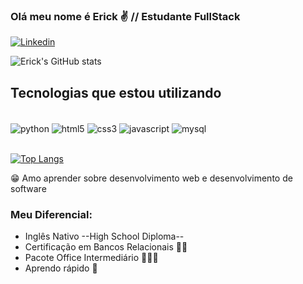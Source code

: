 ### Olá meu nome é Erick ✌️  // Estudante FullStack

[![Linkedin](https://img.shields.io/badge/LinkedIn-0077B5?style=for-the-badge&logo=linkedin&logoColor=white)](https://www.linkedin.com/in/erick-michael-059558155/)

![Erick's GitHub stats](https://github-readme-stats.vercel.app/api?username=7081erick&show_icons=true&theme=dracula)

## Tecnologias que estou utilizando

<div style="display: inline_block"><br/>
    <img align="center" alt="python" src="https://img.shields.io/badge/Python-14354C?style=for-the-badge&logo=python&logoColor=white" />
    <img align="center" alt="html5" src="https://img.shields.io/badge/HTML5-E34F26?style=for-the-badge&logo=html5&logoColor=white" />
    <img align="center" alt="css3" src="https://img.shields.io/badge/CSS3-1572B6?style=for-the-badge&logo=css3&logoColor=white" />
    <img align="center" alt="javascript" src="https://img.shields.io/badge/JavaScript-323330?style=for-the-badge&logo=javascript&logoColor=F7DF1E" />
    <img align="center" alt="mysql" src="https://img.shields.io/badge/MySQL-005C84?style=for-the-badge&logo=mysql&logoColor=white" />

</div><br/>

[![Top Langs](https://github-readme-stats.vercel.app/api/top-langs/?username=7081erick&layout=compact)](https://github.com/anuraghazra/github-readme-stats)

😁 Amo aprender sobre desenvolvimento web e desenvolvimento de software

### Meu Diferencial:
- Inglês Nativo --High School Diploma--
- Certificação em Bancos Relacionais 🦸‍♂️
- Pacote Office Intermediário 🧑🏻‍💻
- Aprendo rápido 🧠
